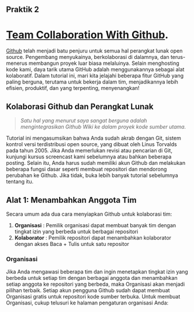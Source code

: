 ## Praktik 2

# [Team Collaboration With Github](https://code.tutsplus.com/articles/team-collaboration-with-github--net-29876).

[Github](https://github.com/) telah menjadi batu penjuru untuk semua hal perangkat lunak open source. Pengembang menyukainya, berkolaborasi di dalamnya, dan terus-menerus membangun proyek luar biasa melaluinya. Selain menghosting kode kami, daya tarik utama GitHub adalah menggunakannya sebagai alat kolaboratif. Dalam tutorial ini, mari kita jelajahi beberapa fitur GitHub yang paling berguna, terutama untuk bekerja dalam tim, menjadikannya lebih efisien, produktif, dan yang terpenting, menyenangkan!



## Kolaborasi Github dan Perangkat Lunak

> *Satu hal yang menurut saya sangat berguna adalah mengintegrasikan Github Wiki ke dalam proyek kode sumber utama.*


Tutorial ini mengasumsikan bahwa Anda sudah akrab dengan Git, sistem kontrol versi terdistribusi open source, yang dibuat oleh Linus Torvalds pada tahun 2005. Jika Anda memerlukan revisi atau pencarian di Git, kunjungi kursus screencast kami sebelumnya atau bahkan beberapa posting. Selain itu, Anda harus sudah memiliki akun Github dan melakukan beberapa fungsi dasar seperti membuat repositori dan mendorong perubahan ke Github. Jika tidak, buka lebih banyak tutorial sebelumnya tentang itu.


## Alat 1: Menambahkan Anggota Tim
Secara umum ada dua cara menyiapkan Github untuk kolaborasi tim:

1. **Organisasi** : Pemilik organisasi dapat membuat banyak tim dengan tingkat izin yang berbeda untuk berbagai repositori
2. **Kolaborator** : Pemilik repositori dapat menambahkan kolaborator dengan akses Baca + Tulis untuk satu repositor

### Organisasi
Jika Anda mengawasi beberapa tim dan ingin menetapkan tingkat izin yang berbeda untuk setiap tim dengan berbagai anggota dan menambahkan setiap anggota ke repositori yang berbeda, maka Organisasi akan menjadi pilihan terbaik. Setiap akun pengguna Github sudah dapat membuat Organisasi gratis untuk repositori kode sumber terbuka. Untuk membuat Organisasi, cukup telusuri ke halaman pengaturan organisasi Anda:



